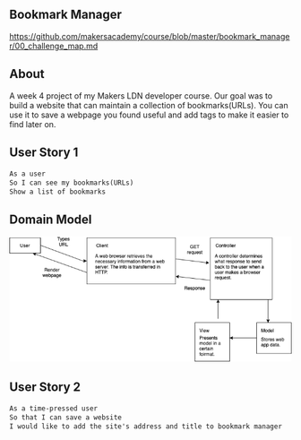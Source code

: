 ## Bookmark Manager 
https://github.com/makersacademy/course/blob/master/bookmark_manager/00_challenge_map.md

## About 
A week 4 project of my Makers LDN developer course. Our goal was to build a website that can maintain a collection of bookmarks(URLs). You can use it to save a webpage you found useful and add tags to make it easier to find later on.

## User Story 1

```
As a user  
So I can see my bookmarks(URLs)  
Show a list of bookmarks
```

## Domain Model 
![Github Logo](/resources/Domain_model.png)

## User Story 2

```
As a time-pressed user 
So that I can save a website 
I would like to add the site's address and title to bookmark manager
```